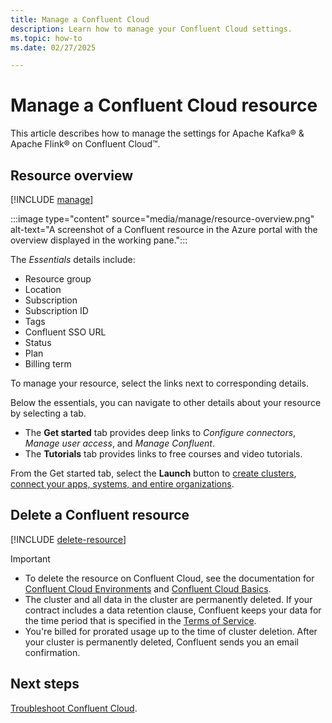 ```yaml
---
title: Manage a Confluent Cloud
description: Learn how to manage your Confluent Cloud settings.
ms.topic: how-to
ms.date: 02/27/2025

---
```


# Manage a Confluent Cloud resource

This article describes how to manage the settings for Apache Kafka® & Apache Flink® on Confluent Cloud™.

## Resource overview 

[!INCLUDE [manage](../includes/manage.md)]


:::image type="content" source="media/manage/resource-overview.png" alt-text="A screenshot of a Confluent resource in the Azure portal with the overview displayed in the working pane.":::

The *Essentials* details include:

- Resource group
- Location
- Subscription
- Subscription ID
- Tags
- Confluent SSO URL
- Status
- Plan
- Billing term

To manage your resource, select the links next to corresponding details.

Below the essentials, you can navigate to other details about your resource by selecting a tab.

- The **Get started** tab provides deep links to *Configure connectors*, *Manage user access*, and *Manage Confluent*.
- The **Tutorials** tab provides links to free courses and video tutorials.

From the Get started tab, select the **Launch** button to [create clusters](https://docs.confluent.io/cloud/current/clusters/create-cluster.html), [connect your apps, systems, and entire organizations](https://docs.confluent.io/cloud/current/connectors/index.html#). 

## Delete a Confluent resource

[!INCLUDE [delete-resource](../includes/delete-resource.md)]

> [!IMPORTANT]
>
> - To delete the resource on Confluent Cloud, see the documentation for [Confluent Cloud Environments](https://docs.confluent.io/current/cloud/using/environments.html) and [Confluent Cloud Basics](https://docs.confluent.io/current/cloud/using/cloud-basics.html).
> - The cluster and all data in the cluster are permanently deleted. If your contract includes a data retention clause, Confluent keeps your data for the time period that is specified in the [Terms of Service](https://www.confluent.io/confluent-cloud-tos).
> - You're billed for prorated usage up to the time of cluster deletion. After your cluster is permanently deleted, Confluent sends you an email confirmation.

## Next steps

[Troubleshoot Confluent Cloud](troubleshoot.md).
